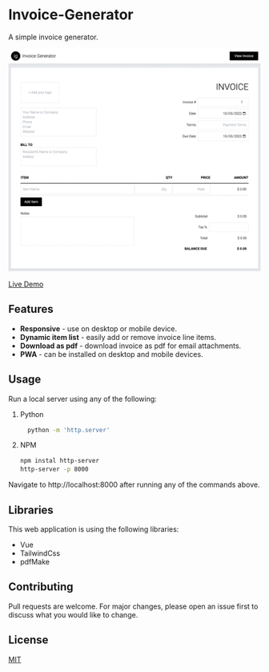 # Invoice-Generator

A simple invoice generator.

![Screenshot](./screenshot.png 'Invoice Generator Screenshot')

[Live Demo](https://ranasun.github.io/invoice-generator/)

## Features

-   **Responsive** - use on desktop or mobile device.
-   **Dynamic item list** - easily add or remove invoice line items.
-   **Download as pdf** - download invoice as pdf for email attachments.
-   **PWA** - can be installed on desktop and mobile devices.

## Usage

Run a local server using any of the following:

1. Python
    ```bash
      python -m 'http.server'
    ```
2. NPM
    ```bash
    npm instal http-server
    http-server -p 8000
    ```

Navigate to http://localhost:8000 after running any of the commands above.

## Libraries

This web application is using the following libraries:

-   Vue
-   TailwindCss
-   pdfMake

## Contributing

Pull requests are welcome. For major changes, please open an issue first to discuss what you would like to change.

## License

[MIT](https://choosealicense.com/licenses/mit/)
